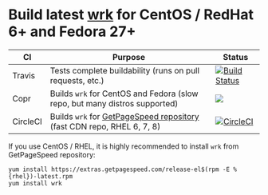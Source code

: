 # Build latest [wrk](https://github.com/wg/wrk) for CentOS / RedHat 6+ and Fedora 27+

|CI|Purpose|Status|
|---|---|---|
|Travis|Tests complete buildability (runs on pull requests, etc.)|[![Build Status](https://travis-ci.org/apache/incubator-pagespeed-mod.svg?branch=master)](https://travis-ci.org/apache/incubator-pagespeed-mod)|
| Copr | Builds `wrk` for CentOS and Fedora (slow repo, but many distros supported)| [<img src="https://copr.fedorainfracloud.org/coprs/getpagespeed/wrk/package/wrk/status_image/last_build.png">](https://copr.fedorainfracloud.org/coprs/getpagespeed/wrk/package/wrk/)  |
| CircleCI | Builds `wrk` for [GetPageSpeed repository](https://www.getpagespeed.com/redhat) (fast CDN repo, RHEL 6, 7, 8) | [![CircleCI](https://circleci.com/gh/GetPageSpeed/wrk-rpm.svg?style=svg)](https://circleci.com/gh/GetPageSpeed/wrk-rpm) |

If you use CentOS / RHEL, it is highly recommended to install `wrk` from GetPageSpeed repository:

    yum install https://extras.getpagespeed.com/release-el$(rpm -E %{rhel})-latest.rpm
    yum install wrk
